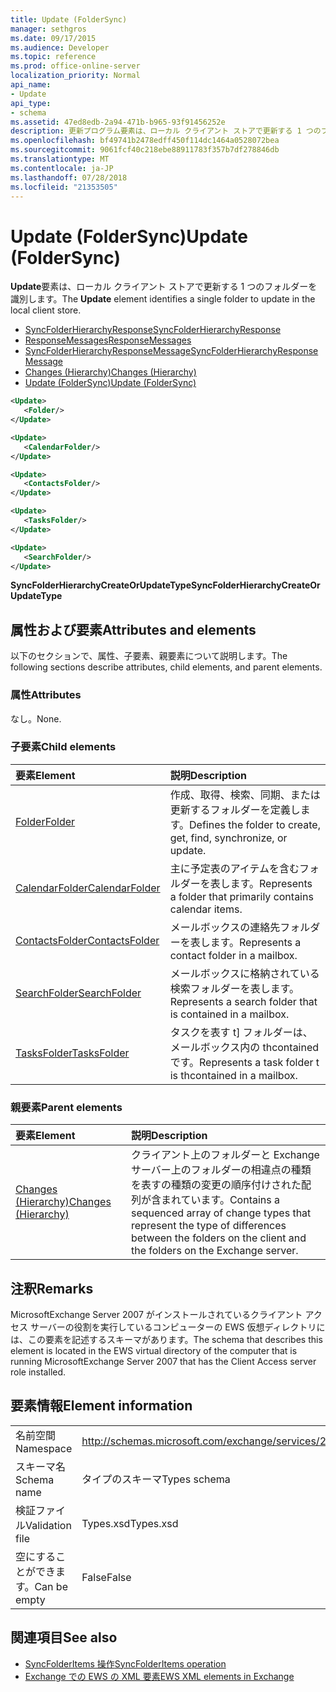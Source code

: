 ```yaml
---
title: Update (FolderSync)
manager: sethgros
ms.date: 09/17/2015
ms.audience: Developer
ms.topic: reference
ms.prod: office-online-server
localization_priority: Normal
api_name:
- Update
api_type:
- schema
ms.assetid: 47ed8edb-2a94-471b-b965-93f91456252e
description: 更新プログラム要素は、ローカル クライアント ストアで更新する 1 つのフォルダーを識別します。
ms.openlocfilehash: bf49741b2478edff450f114dc1464a0528072bea
ms.sourcegitcommit: 9061fcf40c218ebe88911783f357b7df278846db
ms.translationtype: MT
ms.contentlocale: ja-JP
ms.lasthandoff: 07/28/2018
ms.locfileid: "21353505"
---
```

# <a name="update-foldersync"></a><span data-ttu-id="a5b0c-103">Update (FolderSync)</span><span class="sxs-lookup"><span data-stu-id="a5b0c-103">Update (FolderSync)</span></span>

<span data-ttu-id="a5b0c-104">**Update**要素は、ローカル クライアント ストアで更新する 1 つのフォルダーを識別します。</span><span class="sxs-lookup"><span data-stu-id="a5b0c-104">The **Update** element identifies a single folder to update in the local client store.</span></span> 
  
- [<span data-ttu-id="a5b0c-105">SyncFolderHierarchyResponse</span><span class="sxs-lookup"><span data-stu-id="a5b0c-105">SyncFolderHierarchyResponse</span></span>](syncfolderhierarchyresponse.md) 
- [<span data-ttu-id="a5b0c-106">ResponseMessages</span><span class="sxs-lookup"><span data-stu-id="a5b0c-106">ResponseMessages</span></span>](responsemessages.md) 
- [<span data-ttu-id="a5b0c-107">SyncFolderHierarchyResponseMessage</span><span class="sxs-lookup"><span data-stu-id="a5b0c-107">SyncFolderHierarchyResponseMessage</span></span>](syncfolderhierarchyresponsemessage.md)  
- [<span data-ttu-id="a5b0c-108">Changes (Hierarchy)</span><span class="sxs-lookup"><span data-stu-id="a5b0c-108">Changes (Hierarchy)</span></span>](changes-hierarchy.md) 
- [<span data-ttu-id="a5b0c-109">Update (FolderSync)</span><span class="sxs-lookup"><span data-stu-id="a5b0c-109">Update (FolderSync)</span></span>](update-foldersync.md)
  
```xml
<Update>
   <Folder/>
</Update>
```

```xml
<Update>
   <CalendarFolder/>
</Update>
```

```xml
<Update>
   <ContactsFolder/>
</Update>
```

```xml
<Update>
   <TasksFolder/>
</Update>
```

```xml
<Update>
   <SearchFolder/>
</Update>
```

<span data-ttu-id="a5b0c-110">**SyncFolderHierarchyCreateOrUpdateType**</span><span class="sxs-lookup"><span data-stu-id="a5b0c-110">**SyncFolderHierarchyCreateOrUpdateType**</span></span>

## <a name="attributes-and-elements"></a><span data-ttu-id="a5b0c-111">属性および要素</span><span class="sxs-lookup"><span data-stu-id="a5b0c-111">Attributes and elements</span></span>

<span data-ttu-id="a5b0c-112">以下のセクションで、属性、子要素、親要素について説明します。</span><span class="sxs-lookup"><span data-stu-id="a5b0c-112">The following sections describe attributes, child elements, and parent elements.</span></span>
  
### <a name="attributes"></a><span data-ttu-id="a5b0c-113">属性</span><span class="sxs-lookup"><span data-stu-id="a5b0c-113">Attributes</span></span>

<span data-ttu-id="a5b0c-114">なし。</span><span class="sxs-lookup"><span data-stu-id="a5b0c-114">None.</span></span>
  
### <a name="child-elements"></a><span data-ttu-id="a5b0c-115">子要素</span><span class="sxs-lookup"><span data-stu-id="a5b0c-115">Child elements</span></span>

|<span data-ttu-id="a5b0c-116">**要素**</span><span class="sxs-lookup"><span data-stu-id="a5b0c-116">**Element**</span></span>|<span data-ttu-id="a5b0c-117">**説明**</span><span class="sxs-lookup"><span data-stu-id="a5b0c-117">**Description**</span></span>|
|:-----|:-----|
|[<span data-ttu-id="a5b0c-118">Folder</span><span class="sxs-lookup"><span data-stu-id="a5b0c-118">Folder</span></span>](folder.md) <br/> |<span data-ttu-id="a5b0c-119">作成、取得、検索、同期、または更新するフォルダーを定義します。</span><span class="sxs-lookup"><span data-stu-id="a5b0c-119">Defines the folder to create, get, find, synchronize, or update.</span></span>  <br/> |
|[<span data-ttu-id="a5b0c-120">CalendarFolder</span><span class="sxs-lookup"><span data-stu-id="a5b0c-120">CalendarFolder</span></span>](calendarfolder.md) <br/> |<span data-ttu-id="a5b0c-121">主に予定表のアイテムを含むフォルダーを表します。</span><span class="sxs-lookup"><span data-stu-id="a5b0c-121">Represents a folder that primarily contains calendar items.</span></span>  <br/> |
|[<span data-ttu-id="a5b0c-122">ContactsFolder</span><span class="sxs-lookup"><span data-stu-id="a5b0c-122">ContactsFolder</span></span>](contactsfolder.md) <br/> |<span data-ttu-id="a5b0c-123">メールボックスの連絡先フォルダーを表します。</span><span class="sxs-lookup"><span data-stu-id="a5b0c-123">Represents a contact folder in a mailbox.</span></span>  <br/> |
|[<span data-ttu-id="a5b0c-124">SearchFolder</span><span class="sxs-lookup"><span data-stu-id="a5b0c-124">SearchFolder</span></span>](searchfolder.md) <br/> |<span data-ttu-id="a5b0c-125">メールボックスに格納されている検索フォルダーを表します。</span><span class="sxs-lookup"><span data-stu-id="a5b0c-125">Represents a search folder that is contained in a mailbox.</span></span>  <br/> |
|[<span data-ttu-id="a5b0c-126">TasksFolder</span><span class="sxs-lookup"><span data-stu-id="a5b0c-126">TasksFolder</span></span>](tasksfolder.md) <br/> |<span data-ttu-id="a5b0c-127">タスクを表す t] フォルダーは、メールボックス内の thcontained です。</span><span class="sxs-lookup"><span data-stu-id="a5b0c-127">Represents a task folder t is thcontained in a mailbox.</span></span>  <br/> |
   
### <a name="parent-elements"></a><span data-ttu-id="a5b0c-128">親要素</span><span class="sxs-lookup"><span data-stu-id="a5b0c-128">Parent elements</span></span>

|<span data-ttu-id="a5b0c-129">**要素**</span><span class="sxs-lookup"><span data-stu-id="a5b0c-129">**Element**</span></span>|<span data-ttu-id="a5b0c-130">**説明**</span><span class="sxs-lookup"><span data-stu-id="a5b0c-130">**Description**</span></span>|
|:-----|:-----|
|[<span data-ttu-id="a5b0c-131">Changes (Hierarchy)</span><span class="sxs-lookup"><span data-stu-id="a5b0c-131">Changes (Hierarchy)</span></span>](changes-hierarchy.md) <br/> |<span data-ttu-id="a5b0c-132">クライアント上のフォルダーと Exchange サーバー上のフォルダーの相違点の種類を表すの種類の変更の順序付けされた配列が含まれています。</span><span class="sxs-lookup"><span data-stu-id="a5b0c-132">Contains a sequenced array of change types that represent the type of differences between the folders on the client and the folders on the Exchange server.</span></span>  <br/> |
   
## <a name="remarks"></a><span data-ttu-id="a5b0c-133">注釈</span><span class="sxs-lookup"><span data-stu-id="a5b0c-133">Remarks</span></span>

<span data-ttu-id="a5b0c-134">MicrosoftExchange Server 2007 がインストールされているクライアント アクセス サーバーの役割を実行しているコンピューターの EWS 仮想ディレクトリには、この要素を記述するスキーマがあります。</span><span class="sxs-lookup"><span data-stu-id="a5b0c-134">The schema that describes this element is located in the EWS virtual directory of the computer that is running MicrosoftExchange Server 2007 that has the Client Access server role installed.</span></span>
  
## <a name="element-information"></a><span data-ttu-id="a5b0c-135">要素情報</span><span class="sxs-lookup"><span data-stu-id="a5b0c-135">Element information</span></span>

|||
|:-----|:-----|
|<span data-ttu-id="a5b0c-136">名前空間</span><span class="sxs-lookup"><span data-stu-id="a5b0c-136">Namespace</span></span>  <br/> |http://schemas.microsoft.com/exchange/services/2006/types  <br/> |
|<span data-ttu-id="a5b0c-137">スキーマ名</span><span class="sxs-lookup"><span data-stu-id="a5b0c-137">Schema name</span></span>  <br/> |<span data-ttu-id="a5b0c-138">タイプのスキーマ</span><span class="sxs-lookup"><span data-stu-id="a5b0c-138">Types schema</span></span>  <br/> |
|<span data-ttu-id="a5b0c-139">検証ファイル</span><span class="sxs-lookup"><span data-stu-id="a5b0c-139">Validation file</span></span>  <br/> |<span data-ttu-id="a5b0c-140">Types.xsd</span><span class="sxs-lookup"><span data-stu-id="a5b0c-140">Types.xsd</span></span>  <br/> |
|<span data-ttu-id="a5b0c-141">空にすることができます。</span><span class="sxs-lookup"><span data-stu-id="a5b0c-141">Can be empty</span></span>  <br/> |<span data-ttu-id="a5b0c-142">False</span><span class="sxs-lookup"><span data-stu-id="a5b0c-142">False</span></span>  <br/> |
   
## <a name="see-also"></a><span data-ttu-id="a5b0c-143">関連項目</span><span class="sxs-lookup"><span data-stu-id="a5b0c-143">See also</span></span>

- [<span data-ttu-id="a5b0c-144">SyncFolderItems 操作</span><span class="sxs-lookup"><span data-stu-id="a5b0c-144">SyncFolderItems operation</span></span>](syncfolderitems-operation.md)
- [<span data-ttu-id="a5b0c-145">Exchange での EWS の XML 要素</span><span class="sxs-lookup"><span data-stu-id="a5b0c-145">EWS XML elements in Exchange</span></span>](ews-xml-elements-in-exchange.md)

